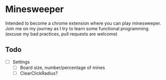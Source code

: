 # Minesweeper

Intended to become a chrome extension where you can play minesweeper. Join me on my journey as I try to learn some functional programming (excuse my bad practices, pull requests are welcome)

## Todo

-   [ ] Settings
    -   [ ] Board size, number/percentage of mines
    -   [ ] ClearClickRadius?

